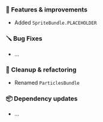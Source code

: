 ### 🚀 Features & improvements

- Added `SpriteBundle.PLACEHOLDER`

### 🪛 Bug Fixes

- ...

### 🧽 Cleanup & refactoring

- Renamed `ParticlesBundle`

### 📦 Dependency updates

- ...